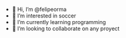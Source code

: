 - 👋 Hi, I’m @felipeorma
- 👀 I’m interested in soccer
- 🌱 I’m currently learning programming
- 💞️ I’m looking to collaborate on any proyect

<!---
felipeorma/felipeorma is a ✨ special ✨ repository because its `README.md` (this file) appears on your GitHub profile.
You can click the Preview link to take a look at your changes.
--->
